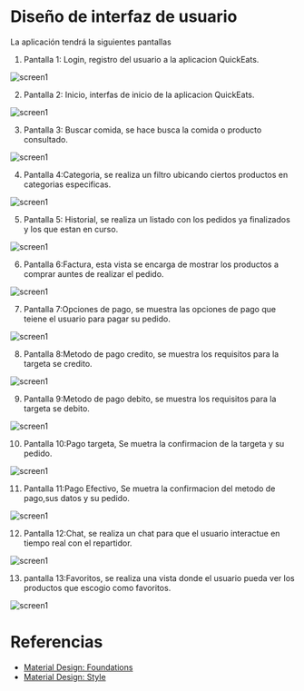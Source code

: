 # Diseño de interfaz de usuario

La aplicación tendrá la siguientes pantallas

1. Pantalla 1: Login, registro del usuario a la aplicacion QuickEats.

![screen1](images/Login.png)

2. Pantalla 2: Inicio, interfas de inicio de la aplicacion QuickEats.

![screen1](images/inicio.png) 

 
3. Pantalla 3: Buscar comida, se hace busca la comida o producto consultado.

![screen1](images/Bucar.png) 
   
4. Pantalla 4:Categoria, se realiza un filtro ubicando ciertos productos en categorias especificas.

![screen1](images/Categotia.png) 
   
5. Pantalla 5: Historial, se realiza un listado con los pedidos ya finalizados y los que estan en curso.

![screen1](images/Historial.png) 
   
6. Pantalla 6:Factura, esta vista se encarga de mostrar los productos a comprar auntes de realizar el pedido.

![screen1](images/FACTURA.png) 
    
7. Pantalla 7:Opciones de pago, se muestra las opciones de pago que teiene el usuario para pagar su pedido.

![screen1](images/Opciones_pago.png) 

8.  Pantalla 8:Metodo de pago credito, se muestra los requisitos para la targeta se credito.
 
![screen1](images/Credito.png)

9. Pantalla 9:Metodo de pago debito, se muestra los requisitos para la targeta se debito.

![screen1](images/Metodo_debito.png)

10. Pantalla 10:Pago targeta, Se muetra la confirmacion de la targeta y su pedido.

![screen1](images/Pago_targeta.png)

11. Pantalla 11:Pago Efectivo, Se muetra la confirmacion del metodo de pago,sus datos y su pedido.

![screen1](images/Pago_efectivo.png)
 
12. Pantalla 12:Chat, se realiza un chat para que el usuario interactue en tiempo real con el repartidor.

![screen1](images/Chat.png)

13. pantalla 13:Favoritos, se realiza una vista donde el usuario pueda ver los productos que escogio como favoritos.

![screen1](images/Favoritos.png)

# Referencias

- [Material Design: Foundations](https://m3.material.io/foundations)
- [Material Design: Style](https://m3.material.io/styles)
